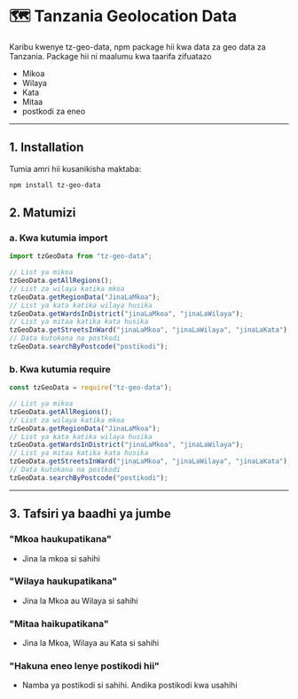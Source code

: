 # 🗺️ Tanzania Geolocation Data

Karibu kwenye tz-geo-data, npm package hii kwa data za geo data za Tanzania.
Package hii ni maalumu kwa taarifa zifuatazo

- Mikoa
- Wilaya
- Kata
- Mitaa
- postkodi za eneo

---

## 1. Installation

Tumia amri hii kusanikisha maktaba:

```bash
npm install tz-geo-data
```

## 2. Matumizi

### a. Kwa kutumia import

```javascript
import tzGeoData from "tz-geo-data";

// List ya mikoa
tzGeoData.getAllRegions();
// List za wilaya katika mkoa
tzGeoData.getRegionData("JinaLaMkoa");
// List ya kata katika wilaya husika
tzGeoData.getWardsInDistrict("jinaLaMkoa", "jinaLaWilaya");
// List ya mitaa katika kata husika
tzGeoData.getStreetsInWard("jinaLaMkoa", "jinaLaWilaya", "jinaLaKata");
// Data kutokana na postkodi
tzGeoData.searchByPostcode("postikodi");
```

### b. Kwa kutumia require

```javascript
const tzGeoData = require("tz-geo-data");

// List ya mikoa
tzGeoData.getAllRegions();
// List za wilaya katika mkoa
tzGeoData.getRegionData("JinaLaMkoa");
// List ya kata katika wilaya husika
tzGeoData.getWardsInDistrict("jinaLaMkoa", "jinaLaWilaya");
// List ya mitaa katika kata husika
tzGeoData.getStreetsInWard("jinaLaMkoa", "jinaLaWilaya", "jinaLaKata");
// Data kutokana na postkodi
tzGeoData.searchByPostcode("postikodi");
```

---

## 3. Tafsiri ya baadhi ya jumbe

### "Mkoa haukupatikana"
- Jina la mkoa si sahihi

### "Wilaya haukupatikana"
- Jina la Mkoa au Wilaya si sahihi

### "Mitaa haikupatikana"
- Jina la Mkoa, Wilaya au Kata si sahihi

### "Hakuna eneo lenye postikodi hii"
- Namba ya postikodi si sahihi. Andika postikodi kwa usahihi